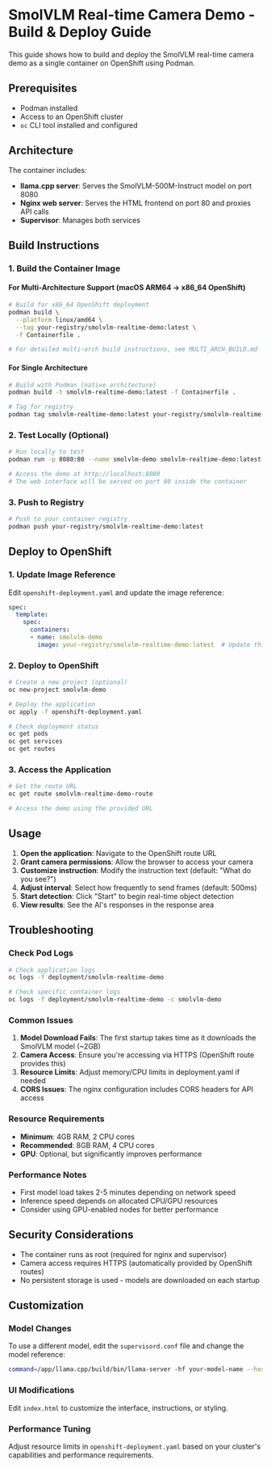 # SmolVLM Real-time Camera Demo - Build & Deploy Guide

This guide shows how to build and deploy the SmolVLM real-time camera demo as a single container on OpenShift using Podman.

## Prerequisites

- Podman installed
- Access to an OpenShift cluster
- `oc` CLI tool installed and configured

## Architecture

The container includes:
- **llama.cpp server**: Serves the SmolVLM-500M-Instruct model on port 8080
- **Nginx web server**: Serves the HTML frontend on port 80 and proxies API calls
- **Supervisor**: Manages both services

## Build Instructions

### 1. Build the Container Image

#### For Multi-Architecture Support (macOS ARM64 → x86_64 OpenShift)

```bash
# Build for x86_64 OpenShift deployment
podman build \
  --platform linux/amd64 \
  --tag your-registry/smolvlm-realtime-demo:latest \
  -f Containerfile .

# For detailed multi-arch build instructions, see MULTI_ARCH_BUILD.md
```

#### For Single Architecture

```bash
# Build with Podman (native architecture)
podman build -t smolvlm-realtime-demo:latest -f Containerfile .

# Tag for registry
podman tag smolvlm-realtime-demo:latest your-registry/smolvlm-realtime-demo:latest
```

### 2. Test Locally (Optional)

```bash
# Run locally to test
podman run -p 8080:80 --name smolvlm-demo smolvlm-realtime-demo:latest

# Access the demo at http://localhost:8080
# The web interface will be served on port 80 inside the container
```

### 3. Push to Registry

```bash
# Push to your container registry
podman push your-registry/smolvlm-realtime-demo:latest
```

## Deploy to OpenShift

### 1. Update Image Reference

Edit `openshift-deployment.yaml` and update the image reference:

```yaml
spec:
  template:
    spec:
      containers:
      - name: smolvlm-demo
        image: your-registry/smolvlm-realtime-demo:latest  # Update this line
```

### 2. Deploy to OpenShift

```bash
# Create a new project (optional)
oc new-project smolvlm-demo

# Deploy the application
oc apply -f openshift-deployment.yaml

# Check deployment status
oc get pods
oc get services
oc get routes
```

### 3. Access the Application

```bash
# Get the route URL
oc get route smolvlm-realtime-demo-route

# Access the demo using the provided URL
```

## Usage

1. **Open the application**: Navigate to the OpenShift route URL
2. **Grant camera permissions**: Allow the browser to access your camera
3. **Customize instruction**: Modify the instruction text (default: "What do you see?")
4. **Adjust interval**: Select how frequently to send frames (default: 500ms)
5. **Start detection**: Click "Start" to begin real-time object detection
6. **View results**: See the AI's responses in the response area

## Troubleshooting

### Check Pod Logs

```bash
# Check application logs
oc logs -f deployment/smolvlm-realtime-demo

# Check specific container logs
oc logs -f deployment/smolvlm-realtime-demo -c smolvlm-demo
```

### Common Issues

1. **Model Download Fails**: The first startup takes time as it downloads the SmolVLM model (~2GB)
2. **Camera Access**: Ensure you're accessing via HTTPS (OpenShift route provides this)
3. **Resource Limits**: Adjust memory/CPU limits in deployment.yaml if needed
4. **CORS Issues**: The nginx configuration includes CORS headers for API access

### Resource Requirements

- **Minimum**: 4GB RAM, 2 CPU cores
- **Recommended**: 8GB RAM, 4 CPU cores
- **GPU**: Optional, but significantly improves performance

### Performance Notes

- First model load takes 2-5 minutes depending on network speed
- Inference speed depends on allocated CPU/GPU resources
- Consider using GPU-enabled nodes for better performance

## Security Considerations

- The container runs as root (required for nginx and supervisor)
- Camera access requires HTTPS (automatically provided by OpenShift routes)
- No persistent storage is used - models are downloaded on each startup

## Customization

### Model Changes

To use a different model, edit the `supervisord.conf` file and change the model reference:

```bash
command=/app/llama.cpp/build/bin/llama-server -hf your-model-name --host 0.0.0.0 --port 8080
```

### UI Modifications

Edit `index.html` to customize the interface, instructions, or styling.

### Performance Tuning

Adjust resource limits in `openshift-deployment.yaml` based on your cluster's capabilities and performance requirements.
